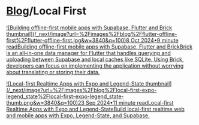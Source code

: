# [Blog](/blog)/Local First

[![Building offline-first mobile apps with Supabase, Flutter and Brick
thumbnail](/_next/image?url=%2Fimages%2Fblog%2Fflutter-offline-
first%2Fflutter-offline-first.jpg&w=3840&q=100)8 Oct 2024•9 minute
readBuilding offline-first mobile apps with Supabase, Flutter and BrickBrick
is an all-in-one data manager for Flutter that handles querying and uploading
between Supabase and local caches like SQLite. Using Brick, developers can
focus on implementing the application without worrying about translating or
storing their data.](/blog/offline-first-flutter-apps)

[![Local-first Realtime Apps with Expo and Legend-State
thumbnail](/_next/image?url=%2Fimages%2Fblog%2Flocal-first-expo-
legend_state%2Flocal-first-expo-legend_state-thumb.png&w=3840&q=100)23 Sep
2024•11 minute readLocal-first Realtime Apps with Expo and Legend-StateBuild
local-first realtime web and mobile apps with Expo, Legend-State, and
Supabase.](/blog/local-first-expo-legend-state)

